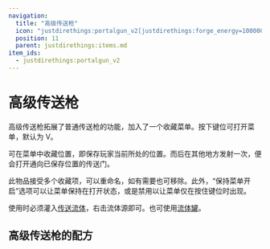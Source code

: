 ```yaml
---
navigation:
  title: "高级传送枪"
  icon: "justdirethings:portalgun_v2[justdirethings:forge_energy=1000000]"
  position: 11
  parent: justdirethings:items.md
item_ids:
  - justdirethings:portalgun_v2
---
```


# 高级传送枪

高级传送枪拓展了普通传送枪的功能，加入了一个收藏菜单。按下键位可打开菜单，默认为 V。

可在菜单中收藏位置，即保存玩家当前所处的位置。而后在其他地方发射一次，便会打开通向已保存位置的传送门。

此物品接受多个收藏项，可以重命名，如有需要也可移除。此外，“保持菜单开启”选项可以让菜单保持在打开状态，或是禁用以让菜单仅在按住键位时出现。

使用时必须灌入[传送流体](./res_portal_fluid.md)，右击流体源即可。也可使用[流体罐](./item_fluid_canister.md)。

## 高级传送枪的配方



<Recipe id="justdirethings:portalgun_v2" />

